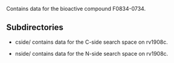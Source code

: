 Contains data for the bioactive compound F0834-0734.

## Subdirectories

- cside/ contains data for the C-side search space on rv1908c.

- nside/ contains data for the N-side search space on rv1908c.

